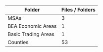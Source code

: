 | Folder              |   Files / Folders |
|---------------------|-------------------|
| MSAs                |                 3 |
| BEA Economic Areas  |                 1 |
| Basic Trading Areas |                 1 |
| Counties            |                53 |